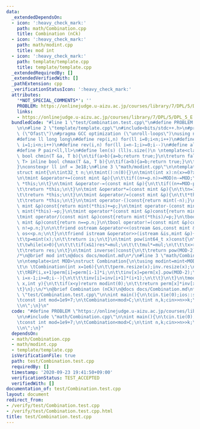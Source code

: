 ```yaml
---
data:
  _extendedDependsOn:
  - icon: ':heavy_check_mark:'
    path: math/Combination.cpp
    title: Combination (nCk)
  - icon: ':heavy_check_mark:'
    path: math/modint.cpp
    title: mod int
  - icon: ':heavy_check_mark:'
    path: template/template.cpp
    title: template/template.cpp
  _extendedRequiredBy: []
  _extendedVerifiedWith: []
  _pathExtension: cpp
  _verificationStatusIcon: ':heavy_check_mark:'
  attributes:
    '*NOT_SPECIAL_COMMENTS*': ''
    PROBLEM: https://onlinejudge.u-aizu.ac.jp/courses/library/7/DPL/5/DPL_5_E
    links:
    - https://onlinejudge.u-aizu.ac.jp/courses/library/7/DPL/5/DPL_5_E
  bundledCode: "#line 1 \"test/Combination.test.cpp\"\n#define PROBLEM \"https://onlinejudge.u-aizu.ac.jp/courses/library/7/DPL/5/DPL_5_E\"\
    \n\n#line 2 \"template/template.cpp\"\n#include<bits/stdc++.h>\n#pragma GCC optimization\
    \ (\"Ofast\")\n#pragma GCC optimization (\"unroll-loops\")\nusing namespace std;\n\
    #define ll long long\n#define rep(i,n) for(ll i=0;i<n;i++)\n#define REP(i,n) for(ll\
    \ i=1;i<n;i++)\n#define rev(i,n) for(ll i=n-1;i>=0;i--)\n#define all(v) v.begin(),v.end()\n\
    #define P pair<ll,ll>\n#define len(s) (ll)s.size()\n \ntemplate<class T> inline\
    \ bool chmin(T &a, T b){\n\tif(a>b){a=b;return true;}\n\treturn false;\n}\ntemplate<class\
    \ T> inline bool chmax(T &a, T b){\n\tif(a<b){a=b;return true;}\n\treturn false;\n\
    }\nconstexpr ll inf = 3e18;\n#line 3 \"math/modint.cpp\"\n\ntemplate<int MOD>\n\
    struct mint{\n\tint32_t n;\n\tmint():n(0){}\n\tmint(int x):n(x>=0?x%MOD:(MOD-(-x)%MOD)%MOD){}\n\
    \n\tmint &operator+=(const mint &p){\n\t\tif((n+=p.n)>=MOD)n-=MOD;\n\t\treturn\
    \ *this;\n\t}\n\tmint &operator-=(const mint &p){\n\t\tif((n+=MOD-p.n)>=MOD)n-=MOD;\n\
    \t\treturn *this;\n\t}\n\tmint &operator*=(const mint &p){\n\t\tn=1ll*n*p.n%MOD;\n\
    \t\treturn *this;\n\t}\n\tmint &operator/=(const mint &p){\n\t\t*this*=p.inverse();\n\
    \t\treturn *this;\n\t}\n\tmint operator-()const{return mint(-n);}\n\tmint operator+(const\
    \ mint &p)const{return mint(*this)+=p;}\n\tmint operator-(const mint &p)const{return\
    \ mint(*this)-=p;}\n\tmint operator*(const mint &p)const{return mint(*this)*=p;}\n\
    \tmint operator/(const mint &p)const{return mint(*this)/=p;}\n\tbool operator==(const\
    \ mint &p)const{return n==p.n;}\n\tbool operator!=(const mint &p)const{return\
    \ n!=p.n;}\n\n\tfriend ostream &operator<<(ostream &os,const mint &p){\n\t\treturn\
    \ os<<p.n;\n\t}\n\tfriend istream &operator>>(istream &is,mint &p){\n\t\tint x;is>>x;\n\
    \t\tp=mint(x);\n\t\treturn is;\n\t}\n\tmint pow(int64_t x)const{\n\t\tmint res(1),mul(n);\n\
    \t\twhile(x>0){\n\t\t\tif(x&1)res*=mul;\n\t\t\tmul*=mul;\n\t\t\tx>>=1;\n\t\t}\n\
    \t\treturn res;\n\t}\n\tmint inverse()const{\n\t\treturn pow(MOD-2);\n\t}\n};\n\
    /*\n@brief mod int\n@docs docs/modint.md\n*/\n#line 3 \"math/Combination.cpp\"\
    \n\ntemplate<int MOD>\nstruct Combination{\n\tusing modint=mint<MOD>;\n\tvector<modint>perm,inv;\n\
    \t\n \tCombination(int x=1e6){\n\t\tperm.resize(x);inv.resize(x);\n\t\tperm[0]=modint(1);\n\
    \t\tREP(i,x+1)perm[i]=perm[i-1]*i;\n\t\tinv[x]=perm[x].pow(MOD-2);\n\t\tfor(int\
    \ i=x-1;i>=0;i--){\n\t\t\tinv[i]=inv[i+1]*(i+1);\n\t\t}\n\t}\n\tmodint nCk(int\
    \ x,int y){\n\t\tif(x<y)return modint(0);\n\t\treturn perm[x]*inv[x-y]*inv[y];\n\
    \t}\n};\n/*\n@brief Combination (nCk)\n@docs docs/Combination.md\n*/\n#line 4\
    \ \"test/Combination.test.cpp\"\n\nint main(){\n\tcin.tie(0);ios::sync_with_stdio(false);\n\
    \tconst int mod=1e9+7;\n\tCombination<mod>C;\n\tint n,k;cin>>n>>k;\n\tcout<<C.nCk(k,n)<<\"\
    \\n\";\n}\n"
  code: "#define PROBLEM \"https://onlinejudge.u-aizu.ac.jp/courses/library/7/DPL/5/DPL_5_E\"\
    \n\n#include \"math/Combination.cpp\"\n\nint main(){\n\tcin.tie(0);ios::sync_with_stdio(false);\n\
    \tconst int mod=1e9+7;\n\tCombination<mod>C;\n\tint n,k;cin>>n>>k;\n\tcout<<C.nCk(k,n)<<\"\
    \\n\";\n}"
  dependsOn:
  - math/Combination.cpp
  - math/modint.cpp
  - template/template.cpp
  isVerificationFile: true
  path: test/Combination.test.cpp
  requiredBy: []
  timestamp: '2020-09-23 19:41:50+09:00'
  verificationStatus: TEST_ACCEPTED
  verifiedWith: []
documentation_of: test/Combination.test.cpp
layout: document
redirect_from:
- /verify/test/Combination.test.cpp
- /verify/test/Combination.test.cpp.html
title: test/Combination.test.cpp
---
```

